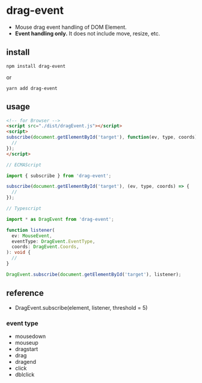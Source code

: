 # drag-event

* Mouse drag event handling of DOM Element.
* **Event handling only.** It does not include move, resize, etc.

## install

```
npm install drag-event
```

or

```
yarn add drag-event
```

## usage

```html
<!-- for Browser -->
<script src="./dist/dragEvent.js"></script>
<script>
subscribe(document.getElementById('target'), function(ev, type, coords) {
  //
});
</script>
```

```js
// ECMAScript

import { subscribe } from 'drag-event';

subscribe(document.getElementById('target'), (ev, type, coords) => {
  //
});
```

```typescript
// Typescript

import * as DragEvent from 'drag-event';

function listener(
  ev: MouseEvent,
  eventType: DragEvent.EventType,
  coords: DragEvent.Coords,
): void {
  //
}

DragEvent.subscribe(document.getElementById('target'), listener);
```

## reference

* DragEvent.subscribe(element, listener, threshold = 5)

### event type

* mousedown
* mouseup
* dragstart
* drag
* dragend
* click
* dblclick
